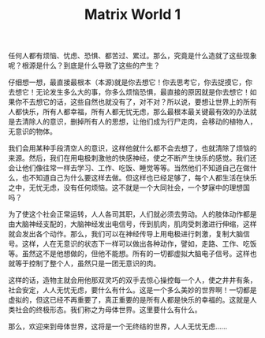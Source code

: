 ﻿---
layout: post
title: "Matrix World 1"
categories: misc
---
任何人都有烦恼、忧虑、恐惧、都苦过、累过。那么，究竟是什么造就了这些现象呢？根源是什么？到底是什么导致了这些的产生？

仔细想一想，最直接最根本（本源)就是你去想它！你去思考它，你去捉摸它，你去想它！无论发生多么大的事，你多么烦恼恐惧，最直接的原因就是你去想它！如果你不去想它的话，这些自然也就没有了，对不对？所以说，要想让世界上的所有人都快乐，所有人都幸福，所有人都无忧无虑，那么最根本最关键最有效的办法就是去清除人的意识，删掉所有人的思想，让他们成为行尸走肉，会移动的植物人，无意识的物体。

我们会用某种手段清空人的意识，这样他就什么都不会去想了，也就清除了烦恼的来源。然后，我们在用电极刺激他的快感神经，使之不断产生快乐的感觉。我们还会让他们像往常一样去学习、工作、吃饭、睡觉等等。当然他们不知道自己在做什么，也不知道自己为什么要这样去做。但这样也已经足够了，每个人都生活在快乐之中，无忧无虑，没有任何烦恼。这不就是一个大同社会，一个梦寐中的理想国吗？

为了使这个社会正常运转，人人各司其职，人们就必须去劳动。人的肢体动作都是由大脑神经支配的，大脑神经发出电信号，传到肌肉，肌肉受刺激进行伸缩，这样就会发出各个动作。那么，我们可以在神经传导上用电极进行刺激，复制大脑信号。这样，人在无意识的状态下一样可以做出各种动作，譬如，走路、工作、吃饭等。虽然这不是他想做的，但他不能想。所有的一切都虚拟大脑电子信号。这样也就等于控制了整个人，虽然只是一团无意识的肉。

这样的话，造物主就会用他那双灵巧的双手去惊心操控每一个人，使之井井有条，社会安定，人人无忧无虑，要什么有什么。这是一个多么美妙的世界啊！一切都是虚拟的，但这已经不再重要了，真正重要的是所有人都是快乐的幸福的。这就是人类社会的终极形态。我们称之为母体世界。这里要什么有什么。

那么，欢迎来到母体世界，这将是一个无终结的世界，人人无忧无虑……


